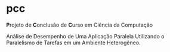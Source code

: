 # pcc
**P**rojeto de **C**onclusão de **C**urso em Ciência da Computação

Análise de Desempenho de Uma Aplicação Paralela Utilizando o Paralelismo de Tarefas em um Ambiente Heterogêneo.